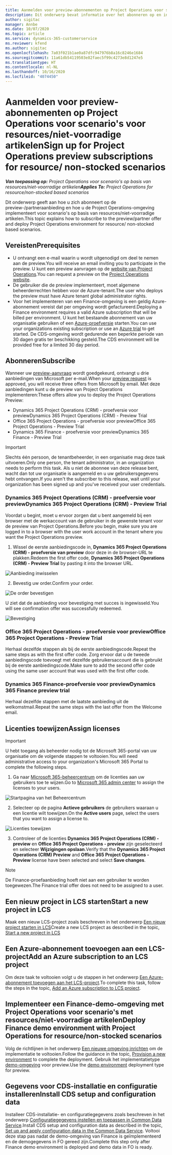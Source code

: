 ```yaml
---
title: Aanmelden voor preview-abonnementen op Project Operations voor scenario's voor resources/niet-voorradige artikelen
description: Dit onderwerp bevat informatie over het abonneren op en inrichten van Project Operations voor scenario's op basis van resources/niet-voorradige artikelen.
author: sigitac
manager: Annbe
ms.date: 10/07/2020
ms.topic: article
ms.service: dynamics-365-customerservice
ms.reviewer: kfend
ms.author: sigitac
ms.openlocfilehash: 7a03f021b1ae0a87dfc947976b8a16c8246e1684
ms.sourcegitcommit: 11a61db54119503e82faec5f99c4273e8d1247e5
ms.translationtype: HT
ms.contentlocale: nl-NL
ms.lasthandoff: 10/16/2020
ms.locfileid: "4074450"
---
```

# <a name="sign-up-for-project-operations-preview-subscriptions-for-resource-non-stocked-scenarios"></a><span data-ttu-id="ac10a-103">Aanmelden voor preview-abonnementen op Project Operations voor scenario's voor resources/niet-voorradige artikelen</span><span class="sxs-lookup"><span data-stu-id="ac10a-103">Sign up for Project Operations preview subscriptions for resource/ non-stocked scenarios</span></span>

<span data-ttu-id="ac10a-104">_**Van toepassing op:** Project Operations voor scenario's op basis van resources/niet-voorradige artikelen_</span><span class="sxs-lookup"><span data-stu-id="ac10a-104">_**Applies To:** Project Operations for resource/non-stocked based scenarios_</span></span>

<span data-ttu-id="ac10a-105">Dit onderwerp geeft aan hoe u zich abonneert op de preview-/partneraanbieding en hoe u de Project Operations-omgeving implementeert voor scenario's op basis van resources/niet-voorradige artikelen.</span><span class="sxs-lookup"><span data-stu-id="ac10a-105">This topic explains how to subscribe to the preview/partner offer and deploy Project Operations environment for resource/ non-stocked based scenarios.</span></span>

## <a name="prerequisites"></a><span data-ttu-id="ac10a-106">Vereisten</span><span class="sxs-lookup"><span data-stu-id="ac10a-106">Prerequisites</span></span>

- <span data-ttu-id="ac10a-107">U ontvangt een e-mail waarin u wordt uitgenodigd om deel te nemen aan de preview.</span><span class="sxs-lookup"><span data-stu-id="ac10a-107">You will receive an email inviting you to participate in the preview.</span></span> <span data-ttu-id="ac10a-108">U kunt een preview aanvragen op de [website van Project Operations](https://dynamics.microsoft.com/en-us/project-operations/overview/).</span><span class="sxs-lookup"><span data-stu-id="ac10a-108">You can request a preview on the [Project Operations website](https://dynamics.microsoft.com/en-us/project-operations/overview/).</span></span>
- <span data-ttu-id="ac10a-109">De gebruiker die de preview implementeert, moet algemene beheerderrechten hebben voor de Azure-tenant.</span><span class="sxs-lookup"><span data-stu-id="ac10a-109">The user who deploys the preview must have Azure tenant global administrator rights.</span></span>
- <span data-ttu-id="ac10a-110">Voor het implementeren van een Finance-omgeving is een geldig Azure-abonnement vereist dat per omgeving wordt gefactureerd.</span><span class="sxs-lookup"><span data-stu-id="ac10a-110">Deploying a Finance environment requires a valid Azure subscription that will be billed per environment.</span></span> <span data-ttu-id="ac10a-111">U kunt het bestaande abonnement van uw organisatie gebruiken of een [Azure-proefversie](https://azure.microsoft.com/en-us/free/) starten.</span><span class="sxs-lookup"><span data-stu-id="ac10a-111">You can use your organizations existing subscription or use an [Azure trial](https://azure.microsoft.com/en-us/free/) to get started.</span></span> <span data-ttu-id="ac10a-112">De CDS-omgeving wordt gedurende een beperkte periode van 30 dagen gratis ter beschikking gesteld.</span><span class="sxs-lookup"><span data-stu-id="ac10a-112">The CDS environment will be provided free for a limited 30 day period.</span></span>

## <a name="subscribe"></a><span data-ttu-id="ac10a-113">Abonneren</span><span class="sxs-lookup"><span data-stu-id="ac10a-113">Subscribe</span></span>

<span data-ttu-id="ac10a-114">Wanneer uw [preview-aanvraag](https://forms.office.com/FormsPro/Pages/ResponsePage.aspx?id=v4j5cvGGr0GRqy180BHbR56j8lZs0FdAvwT75_WNFyxUMkRDV1NYQU5TNjE2VjhKOVBUNVg2R0s1NC4u) wordt goedgekeurd, ontvangt u drie aanbiedingen van Microsoft per e-mail.</span><span class="sxs-lookup"><span data-stu-id="ac10a-114">When your [preview request](https://forms.office.com/FormsPro/Pages/ResponsePage.aspx?id=v4j5cvGGr0GRqy180BHbR56j8lZs0FdAvwT75_WNFyxUMkRDV1NYQU5TNjE2VjhKOVBUNVg2R0s1NC4u) is approved, you will receive three offers from Microsoft by email.</span></span> <span data-ttu-id="ac10a-115">Met deze aanbiedingen kunt u de preview van Project Operations implementeren:</span><span class="sxs-lookup"><span data-stu-id="ac10a-115">These offers allow you to deploy the Project Operations Preview:</span></span>

- <span data-ttu-id="ac10a-116">Dynamics 365 Project Operations (CRM) - proefversie voor preview</span><span class="sxs-lookup"><span data-stu-id="ac10a-116">Dynamics 365 Project Operations (CRM) - Preview Trial</span></span>
- <span data-ttu-id="ac10a-117">Office 365 Project Operations - proefversie voor preview</span><span class="sxs-lookup"><span data-stu-id="ac10a-117">Office 365 Project Operations - Preview Trial</span></span>
- <span data-ttu-id="ac10a-118">Dynamics 365 Finance - proefversie voor preview</span><span class="sxs-lookup"><span data-stu-id="ac10a-118">Dynamics 365 Finance - Preview Trial</span></span>

> [!IMPORTANT]
> <span data-ttu-id="ac10a-119">Slechts één persoon, de tenantbeheerder, in een organisatie mag deze taak uitvoeren.</span><span class="sxs-lookup"><span data-stu-id="ac10a-119">Only one person, the tenant administrator, in an organization needs to perform this task.</span></span> <span data-ttu-id="ac10a-120">Als u niet de abonnee van deze release bent, wacht dan tot uw organisatie is aangemeld en u uw gebruikersgegevens hebt ontvangen.</span><span class="sxs-lookup"><span data-stu-id="ac10a-120">If you aren't the subscriber to this release, wait until your organization has been signed up and you've received your user credentials.</span></span>

### <a name="dynamics-365-project-operations-crm---preview-trial"></a><span data-ttu-id="ac10a-121">Dynamics 365 Project Operations (CRM) - proefversie voor preview</span><span class="sxs-lookup"><span data-stu-id="ac10a-121">Dynamics 365 Project Operations (CRM) - Preview Trial</span></span> 

<span data-ttu-id="ac10a-122">Voordat u begint, moet u ervoor zorgen dat u bent aangemeld bij een browser met de werkaccount van de gebruiker in de gewenste tenant voor de preview van Project Operations.</span><span class="sxs-lookup"><span data-stu-id="ac10a-122">Before you begin, make sure you are logged in to a browser with the user work account in the tenant where you want the Project Operations preview.</span></span>

1. <span data-ttu-id="ac10a-123">Wissel de eerste aanbiedingscode in, **Dynamics 365 Project Operations (CRM) - proefversie van preview** door deze in de browser-URL te plakken.</span><span class="sxs-lookup"><span data-stu-id="ac10a-123">Redeem the first offer code, **Dynamics 365 Project Operations (CRM) - Preview Trial** by pasting it into the browser URL.</span></span>

![Aanbieding inwisselen](./media/16RedeemFirstOfferNew.png)

2. <span data-ttu-id="ac10a-125">Bevestig uw order.</span><span class="sxs-lookup"><span data-stu-id="ac10a-125">Confirm your order.</span></span>

![De order bevestigen](./media/17ConfirmOrderNew.png)

<span data-ttu-id="ac10a-127">U ziet dat de aanbieding voor bevestiging met succes is ingewisseld.</span><span class="sxs-lookup"><span data-stu-id="ac10a-127">You will see confirmation offer was successfully redeemed.</span></span>

![Bevestiging](./media/18OrderConfirmationNew.png)

### <a name="office-365-project-operations---preview-trial"></a><span data-ttu-id="ac10a-129">Office 365 Project Operations - proefversie voor preview</span><span class="sxs-lookup"><span data-stu-id="ac10a-129">Office 365 Project Operations - Preview Trial</span></span>

<span data-ttu-id="ac10a-130">Herhaal dezelfde stappen als bij de eerste aanbiedingscode.</span><span class="sxs-lookup"><span data-stu-id="ac10a-130">Repeat the same steps as with the first offer code.</span></span> <span data-ttu-id="ac10a-131">Zorg ervoor dat u de tweede aanbiedingscode toevoegt met dezelfde gebruikersaccount die is gebruikt bij de eerste aanbiedingscode.</span><span class="sxs-lookup"><span data-stu-id="ac10a-131">Make sure to add the second offer code using the same user account that was used with the first offer code.</span></span>

### <a name="dynamics-365-finance-preview-trial"></a><span data-ttu-id="ac10a-132">Dynamics 365 Finance-proefversie voor preview</span><span class="sxs-lookup"><span data-stu-id="ac10a-132">Dynamics 365 Finance preview trial</span></span>

<span data-ttu-id="ac10a-133">Herhaal dezelfde stappen met de laatste aanbieding uit de welkomstmail.</span><span class="sxs-lookup"><span data-stu-id="ac10a-133">Repeat the same steps with the last offer from the Welcome email.</span></span>

## <a name="assign-licenses"></a><span data-ttu-id="ac10a-134">Licenties toewijzen</span><span class="sxs-lookup"><span data-stu-id="ac10a-134">Assign licenses</span></span>

> [!IMPORTANT]
> <span data-ttu-id="ac10a-135">U hebt toegang als beheerder nodig tot de Microsoft 365-portal van uw organisatie om de volgende stappen te voltooien.</span><span class="sxs-lookup"><span data-stu-id="ac10a-135">You will need administrative access to your organization's Microsoft 365 Portal to complete the following steps.</span></span>

1. <span data-ttu-id="ac10a-136">Ga naar [Microsoft 365-beheercentrum](https://portal.office.com/) om de licenties aan uw gebruikers toe te wijzen.</span><span class="sxs-lookup"><span data-stu-id="ac10a-136">Go to [Microsoft 365 admin center](https://portal.office.com/) to assign the licenses to your users.</span></span>

![Startpagina van het Beheercentrum](./media/14AdminPortal.png)

2. <span data-ttu-id="ac10a-138">Selecteer op de pagina **Actieve gebruikers** de gebruikers waaraan u een licentie wilt toewijzen.</span><span class="sxs-lookup"><span data-stu-id="ac10a-138">On the **Active users** page, select the users that you want to assign a license to.</span></span>

![Licenties toewijzen](./media/15AssignLicenses.png)

3. <span data-ttu-id="ac10a-140">Controleer of de licenties **Dynamics 365 Project Operations (CRM) - preview** en **Office 365 Project Operations - preview** zijn geselecteerd en selecteer **Wijzigingen opslaan**.</span><span class="sxs-lookup"><span data-stu-id="ac10a-140">Verify that the **Dynamics 365 Project Operations (CRM) Preview** and **Office 365 Project Operations - Preview** license have been selected and select **Save changes**.</span></span>

> [!NOTE]
> <span data-ttu-id="ac10a-141">De Finance-proefaanbieding hoeft niet aan een gebruiker te worden toegewezen.</span><span class="sxs-lookup"><span data-stu-id="ac10a-141">The Finance trial offer does not need to be assigned to a user.</span></span>

## <a name="start-a-new-project-in-lcs"></a><span data-ttu-id="ac10a-142">Een nieuw project in LCS starten</span><span class="sxs-lookup"><span data-stu-id="ac10a-142">Start a new project in LCS</span></span>

<span data-ttu-id="ac10a-143">Maak een nieuw LCS-project zoals beschreven in het onderwerp [Een nieuw project starten in LCS](create-lcs-project.md)</span><span class="sxs-lookup"><span data-stu-id="ac10a-143">Create a new LCS project as described in the topic, [Start a new project in LCS](create-lcs-project.md)</span></span>

## <a name="add-an-azure-subscription-to-an-lcs-project"></a><span data-ttu-id="ac10a-144">Een Azure-abonnement toevoegen aan een LCS-project</span><span class="sxs-lookup"><span data-stu-id="ac10a-144">Add an Azure subscription to an LCS project</span></span>

<span data-ttu-id="ac10a-145">Om deze taak te voltooien volgt u de stappen in het onderwerp [Een Azure-abonnement toevoegen aan het LCS-project](resource-add-azure-subscription-lcs-project.md).</span><span class="sxs-lookup"><span data-stu-id="ac10a-145">To complete this task, follow the steps in the topic, [Add an Azure subscription to LCS project](resource-add-azure-subscription-lcs-project.md).</span></span>

## <a name="deploy-finance-demo-environment-with-project-operations-for-resourcenon-stocked-scenarios"></a><span data-ttu-id="ac10a-146">Implementeer een Finance-demo-omgeving met Project Operations voor scenario's met resources/niet-voorradige artikelen</span><span class="sxs-lookup"><span data-stu-id="ac10a-146">Deploy Finance demo environment with Project Operations for resource/non-stocked scenarios</span></span>

<span data-ttu-id="ac10a-147">Volg de richtlijnen in het onderwerp [Een nieuwe omgeving inrichten](resource-provision-new-environment.md) om de implementatie te voltooien.</span><span class="sxs-lookup"><span data-stu-id="ac10a-147">Follow the guidance in the topic, [Provision a new environment](resource-provision-new-environment.md) to complete the deployment.</span></span> <span data-ttu-id="ac10a-148">Gebruik het implementatietype [demo-omgeving](https://docs.microsoft.com/dynamics365/fin-ops-core/dev-itpro/deployment/deploy-demo-environment) voor preview.</span><span class="sxs-lookup"><span data-stu-id="ac10a-148">Use the [demo environment](https://docs.microsoft.com/dynamics365/fin-ops-core/dev-itpro/deployment/deploy-demo-environment) deployment type for preview.</span></span> 

## <a name="install-cds-setup-and-configuration-data"></a><span data-ttu-id="ac10a-149">Gegevens voor CDS-installatie en configuratie installeren</span><span class="sxs-lookup"><span data-stu-id="ac10a-149">Install CDS setup and configuration data</span></span>

<span data-ttu-id="ac10a-150">Installeer CDS-installatie- en configuratiegegevens zoals beschreven in het onderwerp [Configuratiegegevens instellen en toepassen in Common Data Service](resource-apply-pro-setup-config-data.md).</span><span class="sxs-lookup"><span data-stu-id="ac10a-150">Install CDS setup and configuration data as described in the topic, [Set up and apply configuration data in the Common Data Service](resource-apply-pro-setup-config-data.md).</span></span>
<span data-ttu-id="ac10a-151">Voltooi deze stap pas nadat de demo-omgeving van Finance is geïmplementeerd en de demogegevens in FO gereed zijn.</span><span class="sxs-lookup"><span data-stu-id="ac10a-151">Complete this step only after Finance demo environment is deployed and demo data in FO is ready.</span></span>
